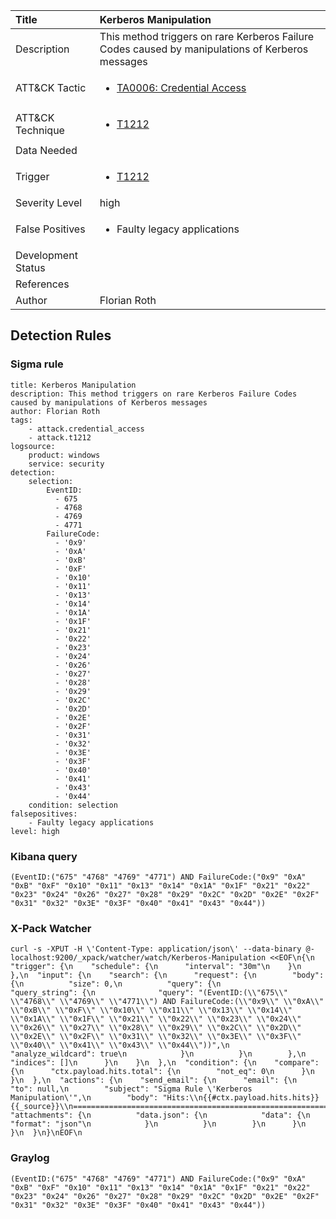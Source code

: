 | Title                | Kerberos Manipulation                                                                                                                                                 |
|:---------------------|:------------------------------------------------------------------------------------------------------------------------------------------------------------|
| Description          | This method triggers on rare Kerberos Failure Codes caused by manipulations of Kerberos messages                                                                                                                                           |
| ATT&amp;CK Tactic    | <ul><li>[TA0006: Credential Access](https://attack.mitre.org/tactics/TA0006)</li></ul>  |
| ATT&amp;CK Technique | <ul><li>[T1212](https://attack.mitre.org/tactics/T1212)</li></ul>                             |
| Data Needed          | <ul></ul>                                                         |
| Trigger              | <ul><li>[T1212](../Triggering/T1212.md)</li></ul>  |
| Severity Level       | high                                                                                                                                                 |
| False Positives      | <ul><li>Faulty legacy applications</li></ul>                                                                  |
| Development Status   |                                                                                                                                                 |
| References           | <ul></ul>                                                          |
| Author               | Florian Roth                                                                                                                                                |


## Detection Rules

### Sigma rule

```
title: Kerberos Manipulation
description: This method triggers on rare Kerberos Failure Codes caused by manipulations of Kerberos messages
author: Florian Roth
tags:
    - attack.credential_access
    - attack.t1212
logsource:
    product: windows
    service: security
detection:
    selection:
        EventID:
          - 675
          - 4768
          - 4769
          - 4771
        FailureCode:
          - '0x9'
          - '0xA'
          - '0xB'
          - '0xF'
          - '0x10'
          - '0x11'
          - '0x13'
          - '0x14'
          - '0x1A'
          - '0x1F'
          - '0x21'
          - '0x22'
          - '0x23'
          - '0x24'
          - '0x26'
          - '0x27'
          - '0x28'
          - '0x29'
          - '0x2C'
          - '0x2D'
          - '0x2E'
          - '0x2F'
          - '0x31'
          - '0x32'
          - '0x3E'
          - '0x3F'
          - '0x40'
          - '0x41'
          - '0x43'
          - '0x44'
    condition: selection
falsepositives:
    - Faulty legacy applications
level: high

```





### Kibana query

```
(EventID:("675" "4768" "4769" "4771") AND FailureCode:("0x9" "0xA" "0xB" "0xF" "0x10" "0x11" "0x13" "0x14" "0x1A" "0x1F" "0x21" "0x22" "0x23" "0x24" "0x26" "0x27" "0x28" "0x29" "0x2C" "0x2D" "0x2E" "0x2F" "0x31" "0x32" "0x3E" "0x3F" "0x40" "0x41" "0x43" "0x44"))
```





### X-Pack Watcher

```
curl -s -XPUT -H \'Content-Type: application/json\' --data-binary @- localhost:9200/_xpack/watcher/watch/Kerberos-Manipulation <<EOF\n{\n  "trigger": {\n    "schedule": {\n      "interval": "30m"\n    }\n  },\n  "input": {\n    "search": {\n      "request": {\n        "body": {\n          "size": 0,\n          "query": {\n            "query_string": {\n              "query": "(EventID:(\\"675\\" \\"4768\\" \\"4769\\" \\"4771\\") AND FailureCode:(\\"0x9\\" \\"0xA\\" \\"0xB\\" \\"0xF\\" \\"0x10\\" \\"0x11\\" \\"0x13\\" \\"0x14\\" \\"0x1A\\" \\"0x1F\\" \\"0x21\\" \\"0x22\\" \\"0x23\\" \\"0x24\\" \\"0x26\\" \\"0x27\\" \\"0x28\\" \\"0x29\\" \\"0x2C\\" \\"0x2D\\" \\"0x2E\\" \\"0x2F\\" \\"0x31\\" \\"0x32\\" \\"0x3E\\" \\"0x3F\\" \\"0x40\\" \\"0x41\\" \\"0x43\\" \\"0x44\\"))",\n              "analyze_wildcard": true\n            }\n          }\n        },\n        "indices": []\n      }\n    }\n  },\n  "condition": {\n    "compare": {\n      "ctx.payload.hits.total": {\n        "not_eq": 0\n      }\n    }\n  },\n  "actions": {\n    "send_email": {\n      "email": {\n        "to": null,\n        "subject": "Sigma Rule \'Kerberos Manipulation\'",\n        "body": "Hits:\\n{{#ctx.payload.hits.hits}}{{_source}}\\n================================================================================\\n{{/ctx.payload.hits.hits}}",\n        "attachments": {\n          "data.json": {\n            "data": {\n              "format": "json"\n            }\n          }\n        }\n      }\n    }\n  }\n}\nEOF\n
```





### Graylog

```
(EventID:("675" "4768" "4769" "4771") AND FailureCode:("0x9" "0xA" "0xB" "0xF" "0x10" "0x11" "0x13" "0x14" "0x1A" "0x1F" "0x21" "0x22" "0x23" "0x24" "0x26" "0x27" "0x28" "0x29" "0x2C" "0x2D" "0x2E" "0x2F" "0x31" "0x32" "0x3E" "0x3F" "0x40" "0x41" "0x43" "0x44"))
```

